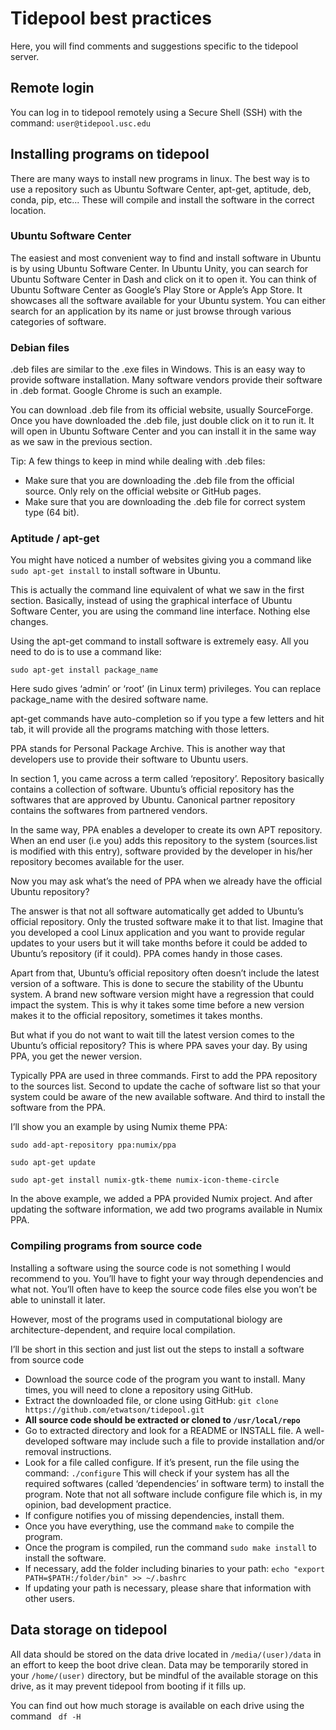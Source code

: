 # **Tidepool** best practices
Here, you will find comments and suggestions specific to the tidepool server. 

## Remote login
You can log in to tidepool remotely using a Secure Shell (SSH) with the command: ```user@tidepool.usc.edu```

## Installing programs on tidepool
There are many ways to install new programs in linux. The best way is to use a repository such as Ubuntu Software Center, apt-get, aptitude, deb, conda, pip, etc... These will compile and install the software in the correct location. 

### Ubuntu Software Center
The easiest and most convenient way to find and install software in Ubuntu is by using Ubuntu Software Center. In Ubuntu Unity, you can search for Ubuntu Software Center in Dash and click on it to open it. You can think of Ubuntu Software Center as Google’s Play Store or Apple’s App Store. It showcases all the software available for your Ubuntu system. You can either search for an application by its name or just browse through various categories of software.

### Debian files
.deb files are similar to the .exe files in Windows. This is an easy way to provide software installation. Many software vendors provide their software in .deb format. Google Chrome is such an example.

You can download .deb file from its official website, usually SourceForge. Once you have downloaded the .deb file, just double click on it to run it. It will open in Ubuntu Software Center and you can install it in the same way as we saw in the previous section.

Tip: A few things to keep in mind while dealing with .deb files:
* Make sure that you are downloading the .deb file from the official source. Only rely on the official website or GitHub pages.
* Make sure that you are downloading the .deb file for correct system type (64 bit).

### Aptitude / apt-get

You might have noticed a number of websites giving you a command like ```sudo apt-get install``` to install software in Ubuntu.

This is actually the command line equivalent of what we saw in the first section. Basically, instead of using the graphical interface of Ubuntu Software Center, you are using the command line interface. Nothing else changes.

Using the apt-get command to install software is extremely easy. All you need to do is to use a command like:

```sudo apt-get install package_name```

Here sudo gives ‘admin’ or ‘root’ (in Linux term) privileges. You can replace package_name with the desired software name. 

apt-get commands have auto-completion so if you type a few letters and hit tab, it will provide all the programs matching with those letters.

PPA stands for Personal Package Archive. This is another way that developers use to provide their software to Ubuntu users.

In section 1, you came across a term called ‘repository’. Repository basically contains a collection of software. Ubuntu’s official repository has the softwares that are approved by Ubuntu. Canonical partner repository contains the softwares from partnered vendors.

In the same way, PPA enables a developer to create its own APT repository. When an end user (i.e you) adds this repository to the system (sources.list is modified with this entry), software provided by the developer in his/her repository becomes available for the user.

Now you may ask what’s the need of PPA when we already have the official Ubuntu repository?

The answer is that not all software automatically get added to Ubuntu’s official repository. Only the trusted software make it to that list. Imagine that you developed a cool Linux application and you want to provide regular updates to your users but it will take months before it could be added to Ubuntu’s repository (if it could). PPA comes handy in those cases.

Apart from that, Ubuntu’s official repository often doesn’t include the latest version of a software. This is done to secure the stability of the Ubuntu system. A brand new software version might have a regression that could impact the system. This is why it takes some time before a new version makes it to the official repository, sometimes it takes months.

But what if you do not want to wait till the latest version comes to the Ubuntu’s official repository? This is where PPA saves your day. By using PPA, you get the newer version.

Typically PPA are used in three commands. First to add the PPA repository to the sources list. Second to update the cache of software list so that your system could be aware of the new available software. And third to install the software from the PPA.

I’ll show you an example by using Numix theme PPA:

```sudo add-apt-repository ppa:numix/ppa```

```sudo apt-get update```

```sudo apt-get install numix-gtk-theme numix-icon-theme-circle```

In the above example, we added a PPA provided Numix project. And after updating the software information, we add two programs available in Numix PPA.

### Compiling programs from source code

Installing a software using the source code is not something I would recommend to you. You’ll have to fight your way through dependencies and what not. You’ll often have to keep the source code files else you won’t be able to uninstall it later.

However, most of the programs used in computational biology are architecture-dependent, and require local compilation. 

I’ll be short in this section and just list out the steps to install a software from source code


* Download the source code of the program you want to install. Many times, you will need to clone a repository using GitHub. 
* Extract the downloaded file, or clone using GitHub: ```git clone https://github.com/etwatson/tidepool.git```
* __All source code should be extracted or cloned to ```/usr/local/repo```__ 
* Go to extracted directory and look for a README or INSTALL file. A well-developed software may include such a file to provide installation and/or removal instructions.
* Look for a file called configure. If it’s present, run the file using the command: ```./configure``` This will check if your system has all the required softwares (called ‘dependencies’ in software term) to install the program. Note that not all software include configure file which is, in my opinion, bad development practice.
* If configure notifies you of missing dependencies, install them.
* Once you have everything, use the command ```make``` to compile the program.
* Once the program is compiled, run the command ```sudo make install``` to install the software.
* If necessary, add the folder including binaries to your path: ```echo "export PATH=$PATH:/folder/bin" >> ~/.bashrc```
* If updating your path is necessary, please share that information with other users. 


## Data storage on tidepool
All data should be stored on the data drive located in ```/media/(user)/data``` in an effort to keep the boot drive clean. Data may be temporarily stored in your ```/home/(user)``` directory, but be mindful of the available storage on this drive, as it may prevent tidepool from booting if it fills up. 

You can find out how much storage is available on each drive using the command ``` df -H```
